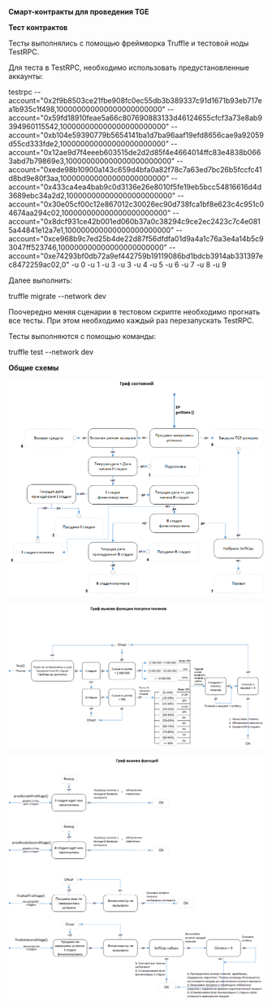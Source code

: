 **Смарт-контракты для проведения TGE**

**Тест контрактов**

Тесты выполнялись с помощью фреймворка Truffle и тестовой ноды TestRPC.

Для теста в TestRPC, необходимо использовать предустановленные аккаунты:

testrpc --account="0x2f9b8503ce21fbe908fc0ec55db3b389337c91d1671b93eb717ea1b935c1f498,100000000000000000000000" --account="0x59fd18910feae5a66c807690883133d46124655cfcf3a73e8ab9394960115542,100000000000000000000000" --account="0xb104e59390779b5654141ba1d7ba96aaf19efd8656cae9a92059d55cd333fde2,100000000000000000000000" --account="0x12ae9d7f4eeeb603515de2d2d85f4e4664014ffc83e4838b0663abd7b79869e3,100000000000000000000000" --account="0xede98b10900a143c659d4bfa0a82f78c7a63ed7bc26b5fccfc41d8bd9e80f3aa,100000000000000000000000" --account="0x433ca4ea4bab9c0d3136e26e8010f5fe19eb5bcc54816616d4d3689ebc34a2d2,100000000000000000000000" --account="0x30e05cf00c12e867012c30026ec90d738fca1bf8e623c4c951c04674aa294c02,100000000000000000000000" --account="0x8dcf931ce42b001ed060b37a0c38294c9ce2ec2423c7c4e0815a44841e12a7e1,100000000000000000000000" --account="0xce968b9c7ed25b4de22d87f56dfdfa01d9a4a1c76a3e4a14b5c93047ff523746,100000000000000000000000" --account="0xe74293bf0db72a9ef442759b19119086bd1bdcb3914ab331397ec8472259ac02,0" -u 0 -u 1 -u 3 -u 3 -u 4 -u 5 -u 6 -u 7 -u 8 -u 9

Далее выполнить: 

truffle migrate --network dev

Поочередно меняя сценарии в тестовом скрипте необходимо прогнать все тесты. 
При этом необходимо каждый раз перезапускать TestRPC.
 
Тесты выполняются с помощью команды:

truffle test --network dev

**Общие схемы**

![Граф состояний](https://raw.githubusercontent.com/BoatPilotNAVI/TGE/master/schemes/stateGraph.png)

![Граф вызова функции покупки](https://raw.githubusercontent.com/BoatPilotNAVI/TGE/master/schemes/buyFunctionGraph.png)

![Граф вызова функций](https://raw.githubusercontent.com/BoatPilotNAVI/TGE/master/schemes/functionCallGraph.png)
